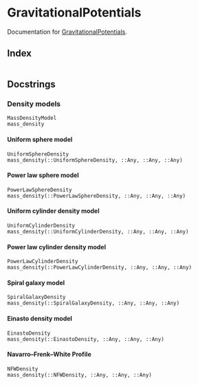 
# GravitationalPotentials

Documentation for [GravitationalPotentials](https://github.com/abhro/GravitationalPotentials.jl).

## Index

```@index
```

## Docstrings

### Density models

```@docs
MassDensityModel
mass_density
```

#### Uniform sphere model
```@docs
UniformSphereDensity
mass_density(::UniformSphereDensity, ::Any, ::Any, ::Any)
```

#### Power law sphere model
```@docs
PowerLawSphereDensity
mass_density(::PowerLawSphereDensity, ::Any, ::Any, ::Any)
```

#### Uniform cylinder density model
```@docs
UniformCylinderDensity
mass_density(::UniformCylinderDensity, ::Any, ::Any, ::Any)
```

#### Power law cylinder density model
```@docs
PowerLawCylinderDensity
mass_density(::PowerLawCylinderDensity, ::Any, ::Any, ::Any)
```

#### Spiral galaxy model
```@docs
SpiralGalaxyDensity
mass_density(::SpiralGalaxyDensity, ::Any, ::Any, ::Any)
```

#### Einasto density model

```@docs
EinastoDensity
mass_density(::EinastoDensity, ::Any, ::Any, ::Any)
```

#### Navarro–Frenk–White Profile
```@docs
NFWDensity
mass_density(::NFWDensity, ::Any, ::Any, ::Any)
```
